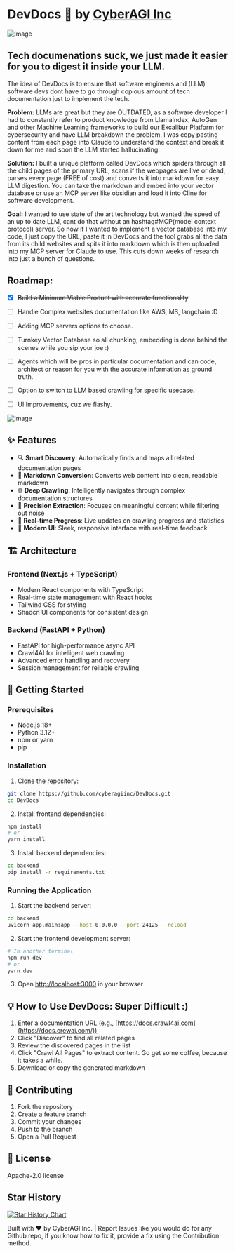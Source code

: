 # DevDocs 🚀 by [CyberAGI Inc](https://www.cyberagi.ai)
![image](https://github.com/user-attachments/assets/fe646224-bcd8-44ac-9631-08f96f6c07d1)


## Tech documenations suck, we just made it easier for you to digest it inside your LLM. 

The idea of DevDocs is to ensure that software engineers and (LLM) software devs dont have to go through copious amount of tech documentation just to implement the tech. 

**Problem:** LLMs are great but they are OUTDATED, as a software developer I had to constantly refer to product knowledge from LlamaIndex, AutoGen and other Machine Learning frameworks to build our Excalibur Platform for cybersecurity and have LLM breakdown the problem. I was copy pasting content from each page into Claude to understand the context and break it down for me and soon the LLM started hallucinating.

**Solution:** I built a unique platform called DevDocs which spiders through all the child pages of the primary URL, scans if the webpages are live or dead, parses every page (FREE of cost) and converts it into markdown for easy LLM digestion. You can take the markdown and embed into your vector database or use an MCP server like obsidian and load it into Cline for software development. 

**Goal:** I wanted to use state of the art technology but wanted the speed of an up to date LLM, cant do that without an hashtag#MCP(model context protocol) server. So now if I wanted to implement a vector database into my code, I just copy the URL, paste it in DevDocs and the tool grabs all the data from its child websites and spits it into markdown which is then uploaded into my MCP server for Claude to use. This cuts down weeks of research into just a bunch of questions. 

## Roadmap:
- [X] ~~Build a Minimum Viable Product with accurate functionality~~
- [ ] Handle Complex websites documentation like AWS, MS, langchain :D 
- [ ] Adding MCP servers options to choose.
- [ ] Turnkey Vector Database so all chunking, embedding is done behind the scenes while you sip your joe :) 
- [ ] Agents which will be pros in particular documentation and can code, architect or reason for you with the accurate information as ground truth.
- [ ] Option to switch to LLM based crawling for specific usecase.
- [ ] UI Improvements, cuz we flashy. 



![image](https://github.com/user-attachments/assets/40f9e0b0-b662-46bf-821a-4dab23c54649)

## ✨ Features

- 🔍 **Smart Discovery**: Automatically finds and maps all related documentation pages
- 📝 **Markdown Conversion**: Converts web content into clean, readable markdown
- 🌐 **Deep Crawling**: Intelligently navigates through complex documentation structures
- 🎯 **Precision Extraction**: Focuses on meaningful content while filtering out noise
- 🚄 **Real-time Progress**: Live updates on crawling progress and statistics
- 💫 **Modern UI**: Sleek, responsive interface with real-time feedback

## 🏗️ Architecture

### Frontend (Next.js + TypeScript)
- Modern React components with TypeScript
- Real-time state management with React hooks
- Tailwind CSS for styling
- Shadcn UI components for consistent design

### Backend (FastAPI + Python)
- FastAPI for high-performance async API
- Crawl4AI for intelligent web crawling
- Advanced error handling and recovery
- Session management for reliable crawling

## 🚀 Getting Started

### Prerequisites
- Node.js 18+
- Python 3.12+
- npm or yarn
- pip

### Installation

1. Clone the repository:
```bash
git clone https://github.com/cyberagiinc/DevDocs.git
cd DevDocs
```

2. Install frontend dependencies:
```bash
npm install
# or
yarn install
```

3. Install backend dependencies:
```bash
cd backend
pip install -r requirements.txt
```

### Running the Application

1. Start the backend server:
```bash
cd backend
uvicorn app.main:app --host 0.0.0.0 --port 24125 --reload
```

2. Start the frontend development server:
```bash
# In another terminal
npm run dev
# or
yarn dev
```

3. Open [http://localhost:3000](http://localhost:3000) in your browser

## 💡 How to Use DevDocs: Super Difficult :) 

1. Enter a documentation URL (e.g., [https://docs.crawl4ai.com](https://docs.crewai.com/))
2. Click "Discover" to find all related pages
3. Review the discovered pages in the list
4. Click "Crawl All Pages" to extract content. Go get some coffee, because it takes a while. 
5. Download or copy the generated markdown

## 🤝 Contributing

1. Fork the repository
2. Create a feature branch
3. Commit your changes
4. Push to the branch
5. Open a Pull Request

## 📄 License

Apache-2.0 license

## Star History

[![Star History Chart](https://api.star-history.com/svg?repos=cyberagiinc/DevDocs&type=Timeline)](https://star-history.com/#cyberagiinc/DevDocs&Timeline)

Built with ❤️ by CyberAGI Inc. | Report Issues like you would do for any Github repo, if you know how to fix it, provide a fix using the Contribution method. 
